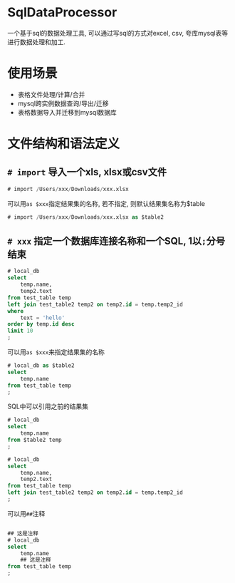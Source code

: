 # SqlDataProcessor

一个基于sql的数据处理工具, 可以通过写sql的方式对excel, csv, 夸库mysql表等进行数据处理和加工.

# 使用场景

* 表格文件处理/计算/合并
* mysql跨实例数据查询/导出/迁移
* 表格数据导入并迁移到mysql数据库

# 文件结构和语法定义

## `# import` 导入一个xls, xlsx或csv文件

```sql
# import /Users/xxx/Downloads/xxx.xlsx
```

可以用`as $xxx`指定结果集的名称, 若不指定, 则默认结果集名称为$table

```sql
# import /Users/xxx/Downloads/xxx.xlsx as $table2
```

## `# xxx` 指定一个数据库连接名称和一个SQL, 1️以`;`分号结束

```sql
# local_db
select
    temp.name,
    temp2.text
from test_table temp
left join test_table2 temp2 on temp2.id = temp.temp2_id
where
    text = 'hello'
order by temp.id desc
limit 10
;
```

可以用`as $xxx`来指定结果集的名称

```sql
# local_db as $table2
select
    temp.name
from test_table temp
;
```

SQL中可以引用之前的结果集

```sql
# local_db
select
    temp.name
from $table2 temp
;

# local_db
select
    temp.name,
    temp2.text
from test_table temp
left join test_table2 temp2 on temp2.id = temp.temp2_id
;
```

可以用`##`注释

```sql

## 这是注释
# local_db
select
    temp.name
    ## 这是注释
from test_table temp
;
```